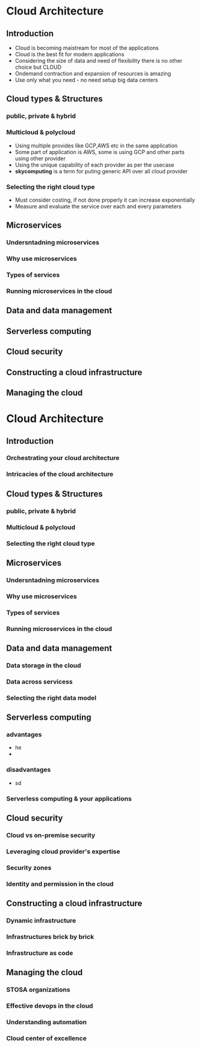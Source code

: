 # Cloud Architecture 

## Introduction
* Cloud is becoming maistream for most of the applications
* Cloud is the best fit for modern applications
* Considering the size of data and need of flexibility there is no other choice but CLOUD
* Ondemand contraction and expansion of resources is amazing
* Use only what you need - no need setup big data centers

## Cloud types & Structures

### public, private & hybrid

### Multicloud & polycloud
* Using multiple provides like GCP,AWS etc in the same application
* Some part of application is AWS, some is using GCP and other parts using other provider
* Using the unique capability of each provider as per the usecase
* **skycomputing** is a term for puting generic API over all cloud provider

### Selecting the right cloud type
* Must consider costing, if not done properly it can increase exponentially
* Measure and evaluate the service over each and every parameters

## Microservices

### Undersntadning microservices

### Why use microservices

### Types of services

### Running microservices in the cloud

## Data and data management

## Serverless computing

## Cloud security

## Constructing a cloud infrastructure

## Managing the cloud

# Cloud Architecture 

## Introduction

### Orchestrating your cloud architecture

### Intricacies of the cloud architecture 

## Cloud types & Structures

### public, private & hybrid

### Multicloud & polycloud

### Selecting the right cloud type

## Microservices

### Undersntadning microservices

### Why use microservices

### Types of services

### Running microservices in the cloud

## Data and data management

### Data storage in the cloud

### Data across servicess

### Selecting the right data model

## Serverless computing

### advantages
* he
* 
### disadvantages
* sd

### Serverless computing & your applications

## Cloud security

### Cloud vs on-premise security

### Leveraging cloud provider's expertise

###  Security zones

### Identity and permission in the cloud

## Constructing a cloud infrastructure

### Dynamic infrastructure

### Infrastructures brick by brick

### Infrastructure as code

## Managing the cloud

### STOSA organizations

### Effective devops in the cloud

### Understanding automation

### Cloud center of excellence
